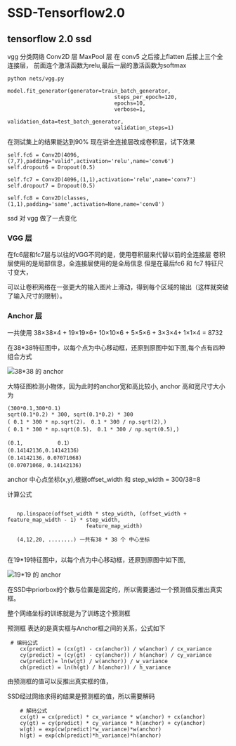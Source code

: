 # SSD-Tensorflow2.0
## tensorflow 2.0 ssd
vgg 分类网络
Conv2D 层
MaxPool 层
在 conv5 之后接上flatten 后接上三个全连接层，
前面连个激活函数为relu,最后一层的激活函数为softmax
```
python nets/vgg.py
```
```
model.fit_generator(generator=train_batch_generator,
                                  steps_per_epoch=120,
                                  epochs=10,
                                  verbose=1,
                                  validation_data=test_batch_generator,
                                  validation_steps=1)
```
在测试集上的结果能达到90%
现在讲全连接层改成卷积层，试下效果

```
self.fc6 = Conv2D(4096,(7,7),padding="valid",activation='relu',name='conv6')
self.dropout6 = Dropout(0.5)

self.fc7 = Conv2D(4096,(1,1),activation='relu',name='conv7')
self.dropout7 = Dropout(0.5)

self.fc8 = Conv2D(classes,(1,1),padding='same',activation=None,name='conv8')
```
ssd 对 vgg 做了一点变化
### VGG 层
在fc6层和fc7层与以往的VGG不同的是，使用卷积层来代替以前的全连接层
卷积层使用的是局部信息，全连接层使用的是全局信息
但是在最后fc6 和 fc7 特征尺寸变大，

可以让卷积网络在一张更大的输入图片上滑动，得到每个区域的输出（这样就突破了输入尺寸的限制）。

### Anchor 层 
一共使用 38×38×4 + 19×19×6+ 10×10×6 + 5×5×6 + 3×3×4+ 1×1×4 = 8732

在38*38特征图中，以每个点为中心移动框，还原到原图中如下图,每个点有四种组合方式

![38*38 的 anchor](https://raw.githubusercontent.com/jadehh/SSD-Tensorflow2.0/master/gif/anchor_38.gif)

大特征图检测小物体，因为此时的anchor宽和高比较小,
anchor 高和宽尺寸大小为
```
(300*0.1,300*0.1)
sqrt(0.1*0.2) * 300, sqrt(0.1*0.2) * 300
( 0.1 * 300 * np.sqrt(2)， 0.1 * 300 / np.sqrt(2),)
( 0.1 * 300 * np.sqrt(0.5)， 0.1 * 300 / np.sqrt(0.5),)

(0.1,           0.1）
(0.14142136,0.14142136）
(0.14142136，0.07071068)
(0.07071068，0.14142136)
``` 
anchor 中心点坐标(x,y),根据offset_width 和 step_width = 300/38=8

计算公式
```
 
   np.linspace(offset_width * step_width, (offset_width + feature_map_width - 1) * step_width,
                         feature_map_width)

   (4,12,20, ........) 一共有38 * 38 个 中心坐标


```




在19*19特征图中，以每个点为中心移动框，还原到原图中如下图,

![19*19 的 anchor](https://raw.githubusercontent.com/jadehh/SSD-Tensorflow2.0/master/gif/anchor_19.gif)

在SSD中priorbox的个数与位置是固定的，所以需要通过一个预测值反推出真实框。

整个网络坐标的训练就是为了训练这个预测框


预测框 表达的是真实框与Anchor框之间的关系，公式如下
```
 # 编码公式
    cx(predict) = (cx(gt) - cx(anchor)) / w(anchor) / cx_variance
    cy(predict) = (cy(gt) - cy(anchor)) / h(anchor) / cy_variance
    cw(predict)= ln(w(gt) / w(anchor)) / w_variance
    ch(predict) = ln(h(gt) / h(anchor)) / h_variance

```

由预测框的值可以反推出真实框的值，

SSD经过网络求得的结果是预测框的值，所以需要解码
```
    # 解码公式
    cx(gt) = cx(predict) * cx_variance * w(anchor) + cx(anchor)
    cy(gt) = cy(predict) * cy_variance * h(anchor) + cy(anchor)
    w(gt) = exp(cw(predict)*w_variance)*w(anchor)
    h(gt) = exp(ch(predict)*h_variance)*h(anchor)
```
   